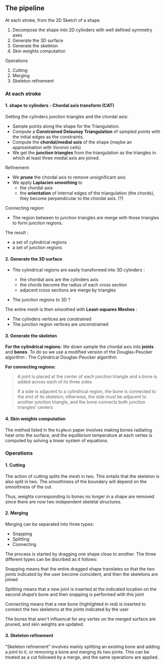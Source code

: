## The pipeline

At each stroke, from the 2D Sketch of a shape
1. Decompose the shape into 2D cylinders with well defined symmetry axes
2. Generate the 3D surface
3. Generate the skeleton
4. Skin weights computation

Operations
1. Cutting
2. Merging
3. Skeleton refinement


### At each stroke

#### 1. shape to cylinders - Chordal axis transform (CAT)

Getting the cylinders junction triangles and the chordal axis:
- Sample points along the shape for the Triangulation.
- Compute a **Constrained Delaunay Triangulation** of sampled points with the initial edges as the constraints.
- Compute the **chordal/medial axis** of the shape (maybe an approximation with Voronoi cells)
- We get the **junction triangles** from the triangulation as the triangles in which at least three medial axis are joined.

Refinement:
- We **prune** the chordal axis to remove unsignificant axis
- We apply **Laplacien smoothing** to
    - the chordal axis 
    - the **orientation** of internal edges of the triangulation (the chords), they become perpendicular to the chordal axis. (?)

Connecting region:
- The region between to junction triangles are merge with those triangles to form junction regions.

The result :
- a set of cylindrical regions
- a set of junction regions

#### 2. Generate the 3D surface

- The cylindrical regions are easily transformed into 3D cylinders :
  - the chordial axis are the cylinders axis
  - the chords become the radius of each cross section
  - adjacent cross sections are merge by triangles

- The junction regions to 3D ?

The entire mesh is then smoothed with **Least-squares Meshes** :
- The cylinders vertices are constrained
- The junction region vertices are unconstrained

#### 3. Generate the skeleton

**For the cylindrical regions:**
We down sample the chordal axis into **joints** and **bones**. To do so we use a modified version of the Douglas-Peucker algorithm : The Cylindrical Douglas-Peucker algorithm.

**For connecting regions:**
>A joint is placed at the center of each junction triangle and a bone is added across each of its three sides
> 
>If a side is adjacent to a cylindrical region, the bone is connected to the end of its skeleton; otherwise, the side must be adjacent
to another junction triangle, and the bone connects both junction
triangles’ centers

#### 4. Skin weights computation

The method listed in the `RigMesh` paper involves making bones radiating heat onto the surface, and the equilibrium temperature at
each vertex is computed by solving a linear system of equations. 


### Operations

#### 1. Cutting

The action of cutting splits the mesh in two. This entails that the skeleton is also split in two.
The smoothness of the boundary will depend on the smoothness of the cut.

Thus, weights corresponding to bones no longer in a shape are removed since there are now two independent skeletal structures.

#### 2. Merging

Merging can be separated into three types:
- Snapping
- Splitting
- Connecting

The process is started by dragging one shape close to another. The three different types can be discribed as it follows:

Snapping means that the entire dragged shape translates so that the
two joints indicated by the user become coincident, and then the skeletons are joined

Splitting means that a new joint is inserted at the indicated location on the second shape’s
bone and then snapping is performed with this joint

Connecting means that a new bone (highlighted in red) is inserted to connect the two skeletons at the joints indicated by the user

The bones that aren't influencal for any vertex on the merged surface are pruned, and skin weights are updated.

#### 3. Skeleton refinement

"Skeleton refinement" involves mainly splitting an existing bone and adding a joint to it, or removing a bone and merging its two joints.
This can be treated as a cut followed by a merge, and the same operations are applied.

